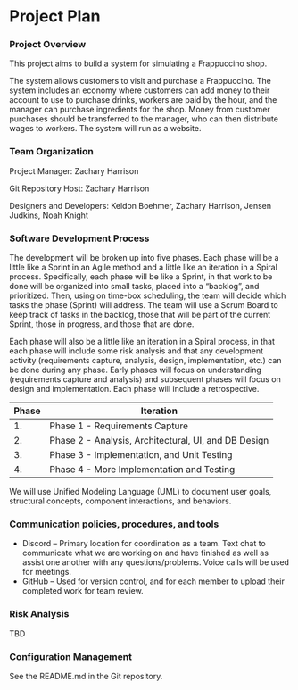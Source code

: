 # Project Plan

### Project Overview

This project aims to build a system for simulating a Frappuccino shop.

The system allows customers to visit and purchase a Frappuccino. The system includes an economy where customers can add money to their account to use to purchase drinks, workers are paid by the hour, and the manager can purchase ingredients for the shop. Money from customer purchases should be transferred to the manager, who can then distribute wages to workers. The system will run as a website.

### Team Organization

Project Manager: Zachary Harrison

Git Repository Host: Zachary Harrison

Designers and Developers: Keldon Boehmer, Zachary Harrison, Jensen Judkins, Noah Knight 

### Software Development Process

The development will be broken up into five phases.  Each phase will be a little like a Sprint in an Agile method and a little like an iteration in a Spiral process.  Specifically, each phase will be like a Sprint, in that work to be done will be organized into small tasks, placed into a “backlog”, and prioritized. Then, using on time-box scheduling, the team will decide which tasks the phase (Sprint) will address. The team will use a Scrum Board to keep track of tasks in the backlog, those that will be part of the current Sprint, those in progress, and those that are done.

Each phase will also be a little like an iteration in a Spiral process, in that each phase will include some risk analysis and that any development activity (requirements capture, analysis, design, implementation, etc.) can be done during any phase. Early phases will focus on understanding (requirements capture and analysis) and subsequent phases will focus on design and implementation.  Each phase will include a retrospective.

| Phase | Iteration                                            |
| ----- | ---------------------------------------------------- |
| 1.    | Phase 1 - Requirements Capture                       |
| 2.    | Phase 2 - Analysis, Architectural, UI, and DB Design |
| 3.    | Phase 3 - Implementation, and Unit Testing           |
| 4.    | Phase 4 - More Implementation and Testing            |

We will use Unified Modeling Language (UML) to document user goals, structural concepts, component interactions, and behaviors.

### Communication policies, procedures, and tools

- Discord – Primary location for coordination as a team. Text chat to communicate what we are working on and have finished as well as assist one another with any questions/problems. Voice calls will be used for meetings. 
- GitHub – Used for version control, and for each member to upload their completed work for team review.

### Risk Analysis

TBD

### Configuration Management

See the README.md in the Git repository.
